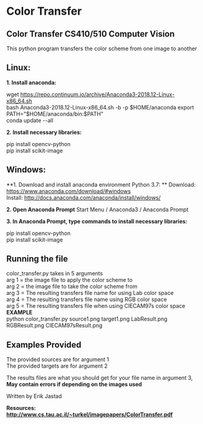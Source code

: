 # Color Transfer
## Color Transfer CS410/510 Computer Vision
This python program transfers the color scheme from one image to another

## Linux: 

**1. Install anaconda:**

wget https://repo.continuum.io/archive/Anaconda3-2018.12-Linux-x86_64.sh  
bash Anaconda3-2018.12-Linux-x86_64.sh -b -p $HOME/anaconda  
export PATH="$HOME/anaconda/bin:$PATH"  
conda update --all  

**2. Install necessary libraries:**

pip install opencv-python  
pip install scikit-image  


## Windows: 

**1. Download and install anaconda environment Python 3.7: **
Download: https://www.anaconda.com/download/#windows  
Install: http://docs.anaconda.com/anaconda/install/windows/  

**2. Open Anaconda Prompt**
Start Menu / Anaconda3 / Anaconda Prompt  

**3. In Anaconda Prompt, type commands to install necessary libraries:**

pip install opencv-python  
pip install scikit-image  

## Running the file
color_transfer.py takes in 5 arguments  
arg 1 = the image file to apply the color scheme to  
arg 2 = the image file to take the color scheme from  
arg 3 = The resulting transfers file name for using Lab color space  
arg 4 = The resulting transfers file name using RGB color space  
arg 5 = The resulting transfers file when using CIECAM97s color space  
**EXAMPLE**  
python color_transfer.py source1.png target1.png LabResult.png RGBResult.png CIECAM97sResult.png  

## Examples Provided
The provided sources are for argument 1  
The provided targets are for argument 2  

The results files are what you should get for your file name in argument 3,
**May contain errors if depending on the images used**  


Written by Erik Jastad

**Resources: http://www.cs.tau.ac.il/~turkel/imagepapers/ColorTransfer.pdf**
